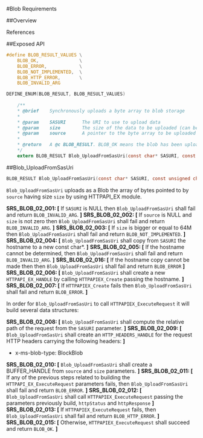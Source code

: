 #Blob Requirements

##Overview

References

##Exposed API
```c
#define BLOB_RESULT_VALUES \
    BLOB_OK,               \
    BLOB_ERROR,            \
    BLOB_NOT_IMPLEMENTED,  \
    BLOB_HTTP_ERROR,       \
    BLOB_INVALID_ARG    

DEFINE_ENUM(BLOB_RESULT, BLOB_RESULT_VALUES)
    
    /**
    * @brief	Synchronously uploads a byte array to blob storage
    *
    * @param	SASURI	    The URI to use to upload data
    * @param	size		The size of the data to be uploaded (can be 0)
    * @param	source		A pointer to the byte array to be uploaded (can be NULL, but then size needs to be zero)
    *
    * @return	A @c BLOB_RESULT. BLOB_OK means the blob has been uploaded successfully. Any other value indicates an error
    */
    extern BLOB_RESULT Blob_UploadFromSasUri(const char* SASURI, const unsigned char* source, size_t size, const unsigned int* httpStatus, BUFFER_HANDLE httpResponse);
```

##Blob_UploadFromSasUri 
```c
BLOB_RESULT Blob_UploadFromSasUri(const char* SASURI, const unsigned char* source, size_t size, const unsigned int* httpStatus, BUFFER_HANDLE httpResponse)
```
`Blob_UploadFromSasUri` uploads as a Blob the array of bytes pointed to by `source` having size `size` by using HTTPAPI_EX module.

**SRS_BLOB_02_001: [** If `SASURI` is NULL then `Blob_UploadFromSasUri` shall fail and return `BLOB_INVALID_ARG`. **]**
**SRS_BLOB_02_002: [** If `source` is NULL and `size` is not zero then `Blob_UploadFromSasUri` shall fail and return `BLOB_INVALID_ARG`. **]**
**SRS_BLOB_02_003: [** If `size` is bigger or equal to 64M then `Blob_UploadFromSasUri` shall fail and return `BLOB_NOT_IMPLEMENTED`. **]**
**SRS_BLOB_02_004: [** `Blob_UploadFromSasUri` shall copy from `SASURI` the hostname to a new const char\*. **]** 
**SRS_BLOB_02_005: [** If the hostname cannot be determined, then `Blob_UploadFromSasUri` shall fail and return `BLOB_INVALID_ARG`. **]**
**SRS_BLOB_02_016: [** If the hostname copy cannot be made then then `Blob_UploadFromSasUri` shall fail and return `BLOB_ERROR` **]**
**SRS_BLOB_02_006: [** `Blob_UploadFromSasUri` shall create a new `HTTPAPI_EX_HANDLE` by calling `HTTPAPIEX_Create` passing the hostname. **]**
**SRS_BLOB_02_007: [** If `HTTPAPIEX_Create` fails then `Blob_UploadFromSasUri` shall fail and return `BLOB_ERROR`. **]**

In order for `Blob_UploadFromSasUri` to call `HTTPAPIEX_ExecuteRequest` it will build several data structures:

**SRS_BLOB_02_008: [** `Blob_UploadFromSasUri` shall compute the relative path of the request from the `SASURI` parameter. **]**
**SRS_BLOB_02_009: [** `Blob_UploadFromSasUri` shall create an `HTTP_HEADERS_HANDLE` for the request HTTP headers carrying the following headers: **]**
- x-ms-blob-type: BlockBlob

**SRS_BLOB_02_010: [** `Blob_UploadFromSasUri` shall create a BUFFER_HANDLE from `source` and `size` parameters. **]**
**SRS_BLOB_02_011: [** If any of the previous steps related to building the `HTTPAPI_EX_ExecuteRequest` parameters fails, then `Blob_UploadFromSasUri` shall fail and return `BLOB_ERROR`. **]**
**SRS_BLOB_02_012: [** `Blob_UploadFromSasUri` shall call `HTTPAPIEX_ExecuteRequest` passing the parameters previously build, `httpStatus` and `httpResponse` **]**
**SRS_BLOB_02_013: [** If `HTTPAPIEX_ExecuteRequest` fails, then `Blob_UploadFromSasUri` shall fail and return `BLOB_HTTP_ERROR`. **]**
**SRS_BLOB_02_015: [** Otherwise, `HTTPAPIEX_ExecuteRequest` shall succeed and return `BLOB_OK`. **]**